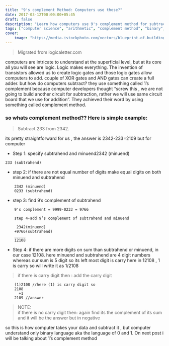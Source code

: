 ```yaml
---
title: "9's complement Method: Computers use those?"
date: 2017-03-12T00:00:00+05:45
draft: false
description: "Learn how computers use 9's complement method for subtraction using the same circuit as addition. A practical guide to computer arithmetic."
tags: ["computer science", "arithmetic", "complement method", "binary", "computer architecture", "logic gates"]
cover:
    image: "https://media.istockphoto.com/vectors/blueprint-of-building-vector-id510230824?k=20&m=510230824&s=612x612&w=0&h=r7Ja-6GUzK5QVumR79ZhLiXACHRg9oDmbQ_fH5ZGvVk="
---
```


> Migrated from logicaletter.com 

computers are intricate to understand at the superficial level, but at its core all you will see are logic. Logic makes everything. The invention of transistors allowed us to create logic gates and those logic gates allow computers to add. couple of XOR gates and AND gates can create a full adder. but how do computers subtract? they use something called 1’s complement because computer developers thought “screw this , we are not going to build another circuit for subtraction, rather we will use same circuit board that we use for addition”. They achieved their word by using something called complement method.

### so whats complement method?? Here is simple example:

> Subtract 233 from 2342.

its pretty straightforward for us , the answer is 2342-233=2109 but for computer

-  Step 1: specify subtrahend and minuend2342 (minuend)

```
233 (subtrahend)
```

- step 2: if there are not equal number of digits make equal digits on both minuend and subtrahend

```
    2342 (minuend)
    0233 (subtrahend)
```
- step 3: find 9’s complement  of subtrahend

```
    9's complement = 9999-0233 = 9766

    step 4-add 9’s complement of subtrahend and minuend

     2342(minuend)
    +9766(subtrahend)
    _____
    12108
```

- Step 4: if there are more digits on sum than subtrahend or minuend, in our case 12108. here minuend and subtrahend are 4 digit numbers whereas our sum is 5 digit so its left most digit is carry here in 12108 , 1 is carry so will write it as 1/2108

>if there is carry digit then :
>add the carry digit

        (1)2108 //here (1) is carry digit so
        2108
          +1
        2109 //answer

> NOTE:  
>if there is no carry digit then:
> again find its the complement of its sum and it will be the answer but in negative

so this is how computer takes your data and subtract it , but computer understand only binary language aka the language of 0 and 1. On next post i will be talking about 1’s complement method
